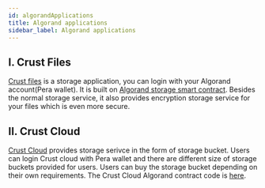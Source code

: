 ```yaml
---
id: algorandApplications
title: Algorand applications
sidebar_label: Algorand applications
---
```


## I. Crust Files

[Crust files](https://crustfiles.io/) is a storage application, you can login with your Algorand account(Pera wallet). It is built on [Algorand storage smart contract](https://github.com/crustio/algorand-storage-contract?tab=readme-ov-file#storage-order-smart-contract). Besides the normal storage service, it also provides encryption storage service for your files which is even more secure.

## II. Crust Cloud

[Crust Cloud](https://crustcloud.io/) provides storage serivce in the form of storage bucket. Users can login Crust cloud with Pera wallet and there are different size of storage buckets provided for users. Users can buy the storage bucket depending on their own requirements. The Crust Cloud Algorand contract code is [here](https://github.com/crustio/algorand-storage-contract/blob/main/contracts/w3bucket/w3bucket.py).